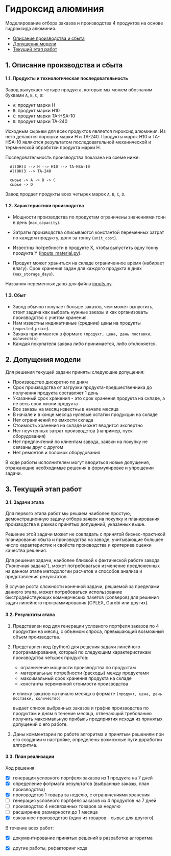 Гидроксид алюминия
==================

Моделирование отбора заказов и производства 4 продуктов на основе
гидроксида алюминия.    

-   [Описание производства и сбыта](#tech)
-   [Допущения модели](#assumptions)
-   [Текущий этап работ](#leg)

<a id="tech"></a>

## 1. Описание производства и сбыта


#### 1.1. Продукты и технологическая последовательность

Завод выпускает четыре продукта, которые мы можем обозначим буквами `A`,
`B`, `C`, `D`:

-   `A`: продукт марки H
-   `B`: продукт марки H10
-   `C`: продукт марки TA-HSA-10
-   `D`: продукт марки TA-240

Исходным сырьем для всех продуктов является гироксид алюминия. Из него
делаются порошки марки H и TA-240. Продукты марок H10 и TA-HSA-10
являются результатом последовательной механической и термической
обработки продукта марки H.

Последовательность производства показана на схеме ниже:

      Al(OH)3 --> H --> H10 --> TA-HSA-10
      Al(OH)3 --> TA-240

      сырье -> A -> B -> C
      сырье -> D

Завод продает продукты всех четырех марок `A`, `B`, `C`, `D`.

#### 1.2. Характеристики производства

-   Мощности производства по продуктам ограничены значениями тонн в день
    (`max_capacity`).

-   Затраты производства описываются константой переменных затрат по
    каждом продукту, долл за тонну (`unit_cost`).

-   Известны потребности в продукте X, чтобы выпустить одну тонну
    продукта Y ([inputs_material.py](inputs_material.py)).

-   Продукт может храниться на складе ограниченное время (набирает
    влагу). Срок хранения задан для каждого продукта в днях
    (`max_storage_days`).

Названия переменных даны для файла [inputs.py](inputs.py).

#### 1.3. Сбыт

-   Завод обычно получает больше заказов, чем может выпустить, стоит
    задача как выбрать нужные заказы и как организовать производство с
    учетом хранения.
-   Нам известны индикативные (средние) цены на продукты
    (`expected_price`).
-   Заявка принимается в формате
    `(продукт, цена, день поставки, количество)`
-   Каждая покупателя заявка либо принимается, либо отклоняется.

<a id="assumptions"></a>

## 2. Допущения модели

Для решения текущей задачи приняты следующие допущения:

-   Производство дискретно по дням
-   Cрок производства от загрузки продукта-предшественника до получения
    продукта составляет 1 день
-   Указанный срок хранения - это срок хранения продукта на складе, а не
    весь срок жизни продукта
-   Все заказы на месяц известны в начале месяца
-   В начале и в конце месяца нулевые остатки продукции на складе
-   Нет ограничений по емкости склада
-   Стоимость хранения на складе может вводится экспертно
-   Нет неучтенных затрат производства (например, пуск оборудования)
-   Нет предпочтений по клиентам завода, заявки на покупку не связаны
    друг с другом
-   Нет ремонтов и поломок оборудования

В ходе работы исполнителем могут вводиться новые допущения, отражающие
необходимые решения в формулировке и упрощении задачи.

<a id="leg"></a>

## 3. Текущий этап работ

#### 3.1. Задачи этапа

Для первого этапа работ мы решаем наиболее простую, демонстрационную
задачу отбора заявок на покупку и планирования производства в рамках
принятых допущений, указанных выше.

Решение этой задачи может не совпадать с принятой бизнес-практикой
планирования сбыта и производства на заводе, учитывающие большее число
характеристик и свойств производства и критериев оценки качества
решения.

Для решения задачи, наиболее близкой к фактической работе завода
("конечная задача"), может потребоваться изменение предложенных на
данном этапе методологии расчетов и способов анализа и представления
результатов.

В случае роста сложности конечной задачи, решаемой за пределами данного
этапа, может потребоваться использование быстродействующих коммерческих
пакетов (солверов) для решения задач линейного программирования (CPLEX,
Gurobi или других).

#### 3.2. Результаты этапа

1.  Представлен код для генерации условного портфеля заказов по 4
    продуктам на месяц, с объемом спроса, превышающий возможный объем
    производства.

2.  Представлен код (python) для решения задачи линейного
    программирования, который по следующим характеристикам производства
    четырех продуктов:

    -   ограничение мощности производства по продуктам
    -   материальные потребности (расходы) между продуктами
    -   максимальный срок хранения продукта на складе
    -   константы переменной стоимости производства

    и списку заказов на начало месяца в формате `(продукт, цена, день поставки, количество)`

    выдает список выбранных заказов и график производства по продуктам и
    дням в течение месяца, отвечающий требованию получить максимальную
    прибыль предприятия исходя из принятых допущений о его работе.

3.  Даны комментарии по работе алгоритма и принятым решениям при его
    создании и настройке, определены возможные пути доработки алгоритма.


#### 3.3. План реализации

Ход решения:

-   [x] генерация условного портфеля заказов из 1 продукта на 7 дней
-   [x] определение фотрмата результатов (выбранные заказы, план
    производства)
-   [x] производство 1 товара за неделю, с ограничениями хранения
-   [ ] генерация условного портфеля заказов из 4 продуктов на 7 дней
-   [ ] производство 4 несвязанных товаров за неделю
-   [ ] расширение размерности до 1 месяца
-   [x] связанное производство (один из товаров - сырье для другого)

В течение всех работ:

-   [x] документирование принятых решений в разработке алгоритма
-   [x] другие работы, рефакторинг кода

